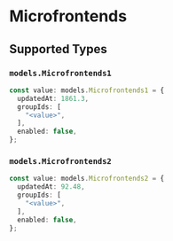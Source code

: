 # Microfrontends


## Supported Types

### `models.Microfrontends1`

```typescript
const value: models.Microfrontends1 = {
  updatedAt: 1861.3,
  groupIds: [
    "<value>",
  ],
  enabled: false,
};
```

### `models.Microfrontends2`

```typescript
const value: models.Microfrontends2 = {
  updatedAt: 92.48,
  groupIds: [
    "<value>",
  ],
  enabled: false,
};
```

